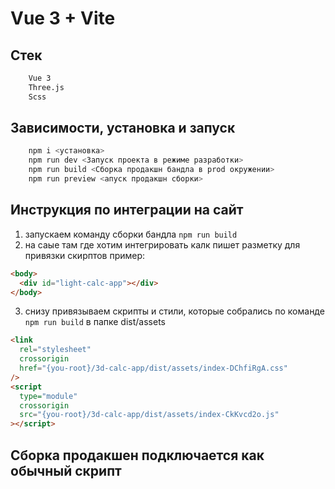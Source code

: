 # Vue 3 + Vite

## Стек

```bash
    Vue 3
    Three.js
    Scss
```

## Зависимости, установка и запуск

```bash
    npm i <установка>
    npm run dev <Запуск проекта в режиме разработки>
    npm run build <Сборка продакшн бандла в prod окружении>
    npm run preview <апуск продакшн сборки>
```

## Инструкция по интеграции на сайт

1. запускаем команду сборки бандла `npm run build`
2. на саые там где хотим интегрировать калк пишет разметку для привязки скирптов пример:

```html
<body>
  <div id="light-calc-app"></div>
</body>
```

3. снизу привязываем скрипты и стили, которые собрались по команде `npm run build` в папке dist/assets

```html
<link
  rel="stylesheet"
  crossorigin
  href="{you-root}/3d-calc-app/dist/assets/index-DChfiRgA.css"
/>
<script
  type="module"
  crossorigin
  src="{you-root}/3d-calc-app/dist/assets/index-CkKvcd2o.js"
></script>
```

## Сборка продакшен подключается как обычный скрипт
